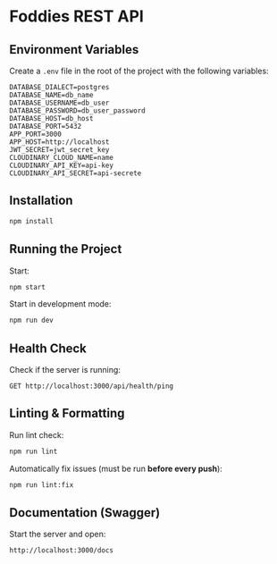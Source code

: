 # Foddies REST API

## Environment Variables

Create a `.env` file in the root of the project with the following variables:

```env
DATABASE_DIALECT=postgres
DATABASE_NAME=db_name
DATABASE_USERNAME=db_user
DATABASE_PASSWORD=db_user_password
DATABASE_HOST=db_host
DATABASE_PORT=5432
APP_PORT=3000
APP_HOST=http://localhost
JWT_SECRET=jwt_secret_key
CLOUDINARY_CLOUD_NAME=name
CLOUDINARY_API_KEY=api-key
CLOUDINARY_API_SECRET=api-secrete
```

## Installation

```bash
npm install
```

## Running the Project

Start:

```bash
npm start
```

Start in development mode:

```bash
npm run dev
```

## Health Check

Check if the server is running:

```http
GET http://localhost:3000/api/health/ping
```

## Linting & Formatting

Run lint check:

```bash
npm run lint
```

Automatically fix issues (must be run **before every push**):

```bash
npm run lint:fix
```

## Documentation (Swagger)

Start the server and open:

```http
http://localhost:3000/docs
```

